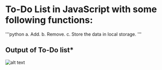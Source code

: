 # To-Do List in JavaScript with some following functions:

'''python
a. Add.
b. Remove.
c. Store the data in local storage.
'''


## Output of To-Do list*
![alt text](https://github.com/ShivamHande/Javascript-Essentials/blob/master/To-Do%20List%20Project/Output.png?raw=true)
